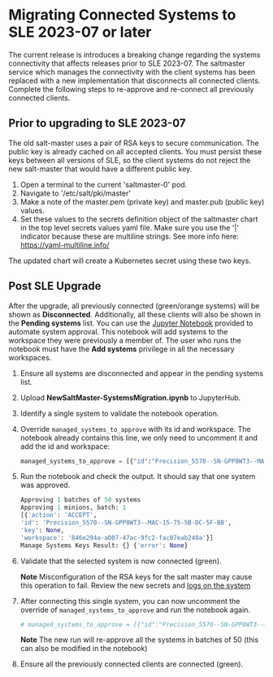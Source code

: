 # Migrating Connected Systems to SLE 2023-07 or later

The current release is introduces a breaking change regarding the systems connectivity that affects releases prior to SLE 2023-07. The saltmaster service which manages the connectivity with the client systems has been replaced with a new implementation that disconnects all connected clients. Complete the following steps to re-approve and re-connect all previously connected clients.

## Prior to upgrading to SLE 2023-07

The old salt-master uses a pair of RSA keys to secure communication. The public key is already cached on all
accepted clients. You must persist these keys between all versions of SLE, so the client systems do not reject the new salt-master
that would have a different public key.

1. Open a terminal to the current 'saltmaster-0' pod.
2. Navigate to '/etc/salt/pki/master'
3. Make a note of the master.pem (private key) and master.pub (public key) values.
4. Set these values to the secrets definition object of the saltmaster chart in the top level secrets values yaml file. Make sure
you use the '|' indicator because these are multiline strings. See more info here: <https://yaml-multiline.info/>

The updated chart will create a Kubernetes secret using these two keys.

## Post SLE Upgrade

After the upgrade, all previously connected (green/orange systems) will be shown as **Disconnected**. Additionally, all these clients will also be shown in the **Pending systems** list. You can use the [Jupyter Notebook](./NewSaltMaster-SystemsMigration.ipynb) provided to automate system approval. This notebook will add systems to the workspace they were previously a member of. The user who runs the notebook must have the **Add systems** privilege in all the necessary workspaces.  

1. Ensure all systems are disconnected and appear in the pending systems list.
1. Upload **NewSaltMaster-SystemsMigration.ipynb** to JupyterHub.
1. Identify a single system to validate the notebook operation.
1. Override `managed_systems_to_approve` with its id and workspace. The notebook already
contains this line, we only need to uncomment it and add the id and workspace:

    ```python
    managed_systems_to_approve = [{"id":"Precision_5570--SN-GPP8WT3--MAC-15-75-5B-DC-5F-BB","workspace":"846e294a-a007-47ac-9fc2-fac07eab240a"}]
    ```

1. Run the notebook and check the output. It should say that one system was approved.

    ```python
    Approving 1 batches of 50 systems
    Approving 1 minions, batch: 1
    [{'action': 'ACCEPT',
    'id': 'Precision_5570--SN-GPP8WT3--MAC-15-75-5B-DC-5F-BB',
    'key': None,
    'workspace': '846e294a-a007-47ac-9fc2-fac07eab240a'}]
    Manage Systems Keys Result: {} {'error': None}
    ```

1. Validate that the selected system is now connected (green).

    **Note** Misconfiguration of the RSA keys for the salt master may cause this operation to fail. Review the new secrets and [logs on the system](https://knowledge.ni.com/KnowledgeArticleDetails?id=kA00Z000000kGcSSAU&l=en-US)
1. After connecting this single system, you can now uncomment the override of `managed_systems_to_approve` and run the notebook again.

    ```python
    # managed_systems_to_approve = [{"id":"Precision_5570--SN-GPP8WT3--MAC-15-75-5B-DC-5F-BB","workspace":"846e294a-a007-47ac-9fc2-fac07eab240a"}]
    ```

    **Note** The new run will re-approve all the systems in batches of 50 (this can also be modified in the notebook)
1. Ensure all the previously connected clients are connected (green).
